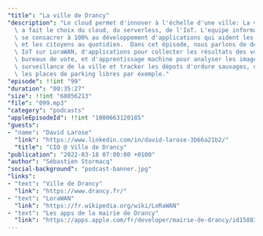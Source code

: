 ```yaml
---
"title": "La ville de Drancy"
"description": "Le cloud permet d'innover à l'échelle d'une ville: La ville de Drancy\
  \ a fait le choix du cloud, du serverless, de l'IoT. L'equipe informatique peut\
  \ se consacrer à 100% au développement d'applications qui aident les agents municipaux\
  \ et les citoyens au quotidien.  Dans cet épisode, nous parlons de déploiement d'applications\
  \ IoT sur LoraWAN, d'applications pour collecter les résultats des votes dans les\
  \ bureaux de vote, et d'apprentissage machine pour analyser les images de video\
  \ surveillance de la ville et tracker les dépots d'ordure sauvages, ou cartographier\
  \ les places de parking libres par exemple."
"episode": !!int "99"
"duration": "00:35:27"
"size": !!int "68056213"
"file": "099.mp3"
"category": "podcasts"
"appleEpisodeId": !!int "1000663120185"
"guests":
- "name": "David Larose"
  "link": "https://www.linkedin.com/in/david-larose-3b66a21b2/"
  "title": "CIO @ Ville de Drancy"
"publication": "2022-03-18 07:00:00 +0100"
"author": "Sébastien Stormacq"
"social-background": "podcast-banner.jpg"
"links":
- "text": "Ville de Drancy"
  "link": "https://www.drancy.fr/"
- "text": "LoraWAN"
  "link": "https://fr.wikipedia.org/wiki/LoRaWAN"
- "text": "Les apps de la mairie de Drancy"
  "link": "https://apps.apple.com/fr/developer/mairie-de-drancy/id1588357073"
---
```

